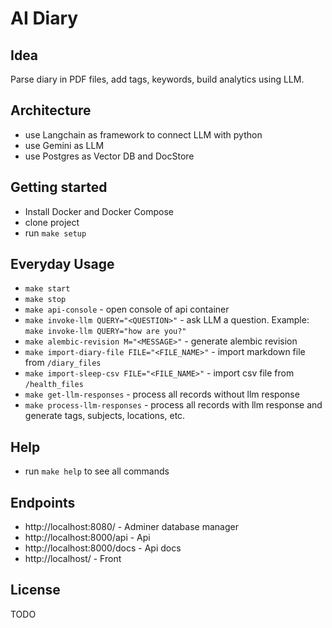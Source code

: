 # AI Diary

## Idea
Parse diary in PDF files, add tags, keywords, build analytics using LLM.

## Architecture
- use Langchain as framework to connect LLM with python
- use Gemini as LLM
- use Postgres as Vector DB and DocStore

## Getting started
- Install Docker and Docker Compose
- clone project
- run `make setup`

## Everyday Usage
- `make start`
- `make stop`
- `make api-console` - open console of api container
- `make invoke-llm QUERY="<QUESTION>"` - ask LLM a question. Example: `make invoke-llm QUERY="how are you?"`
- `make alembic-revision M="<MESSAGE>"` - generate alembic revision
- `make import-diary-file FILE="<FILE_NAME>"` - import markdown file from `/diary_files`
- `make import-sleep-csv FILE="<FILE_NAME>"` - import csv file from `/health_files`
- `make get-llm-responses` - process all records without llm response
- `make process-llm-responses` - process all records with llm response and generate tags, subjects, locations, etc.

## Help
- run `make help` to see all commands

## Endpoints
- http://localhost:8080/ - Adminer database manager
- http://localhost:8000/api - Api
- http://localhost:8000/docs - Api docs
- http://localhost/ - Front

## License
TODO
